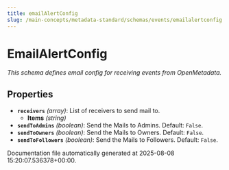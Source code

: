 ```yaml
---
title: emailAlertConfig
slug: /main-concepts/metadata-standard/schemas/events/emailalertconfig
---
```


# EmailAlertConfig

*This schema defines email config for receiving events from OpenMetadata.*

## Properties

- **`receivers`** *(array)*: List of receivers to send mail to.
  - **Items** *(string)*
- **`sendToAdmins`** *(boolean)*: Send the Mails to Admins. Default: `False`.
- **`sendToOwners`** *(boolean)*: Send the Mails to Owners. Default: `False`.
- **`sendToFollowers`** *(boolean)*: Send the Mails to Followers. Default: `False`.


Documentation file automatically generated at 2025-08-08 15:20:07.536378+00:00.

